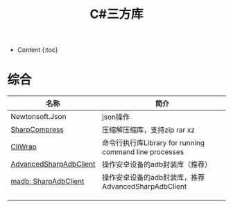 ﻿---
layout:		post
category:	"sec"
title:		"C#三方库"

tags:		[android]
---
- Content
{:toc}


# 综合

| 名称                                                         | 简介                                                   |
| ------------------------------------------------------------ | ------------------------------------------------------ |
| Newtonsoft.Json                                              | json操作                                               |
| [SharpCompress](https://github.com/adamhathcock/sharpcompress) | 压缩解压缩库，支持zip rar xz                           |
| [CliWrap](https://github.com/Tyrrrz/CliWrap)                 | 命令行执行库Library for running command line processes |
| [AdvancedSharpAdbClient](https://github.com/yungd1plomat/AdvancedSharpAdbClient) | 操作安卓设备的adb封装库（推荐）                        |
| [madb: SharpAdbClient](https://github.com/quamotion/madb)    | 操作安卓设备的adb封装库，推荐AdvancedSharpAdbClient    |
|                                                              |                                                        |
|                                                              |                                                        |
|                                                              |                                                        |


